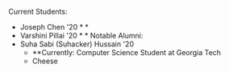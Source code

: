 Current Students: 
* Joseph Chen '20
  * 
  * 
* Varshini Pillai '20
  * 
  * 
Notable Alumni: 
* Suha Sabi (Suhacker) Hussain '20
  * **Currently: Computer Science Student at Georgia Tech
  * Cheese
